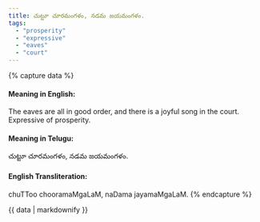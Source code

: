 ```yaml
---
title: చుట్టూ చూరమంగళం, నడమ జయమంగళం.
tags:
  - "prosperity"
  - "expressive"
  - "eaves"
  - "court"
---
```


{% capture data %}
#### Meaning in English:
The eaves are all in good order, and there is a joyful song in the court.
Expressive of prosperity.

#### Meaning in Telugu:
చుట్టూ చూరమంగళం, నడమ జయమంగళం.

#### English Transliteration:
chuTToo chooramaMgaLaM, naDama jayamaMgaLaM.
{% endcapture %}

<div class="notice">{{ data | markdownify }}</div>


